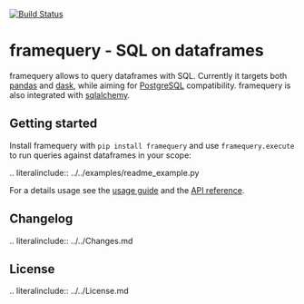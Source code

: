 [![Build Status](https://api.travis-ci.org/chmp/framequery.svg?branch=master)](https://travis-ci.org/chmp/framequery)

# framequery - SQL on dataframes 

framequery allows to query dataframes with SQL. Currently it targets both 
[pandas][] and [dask][], while aiming for [PostgreSQL][postgres] compatibility.
framequery is also integrated with [sqlalchemy][].

[dask]: dask.pydata.org
[pandas]: pandas.pydata.org
[postgres]: https://www.postgresql.org/
[sqlalchemy]: http://www.sqlalchemy.org/

## Getting started

Install framequery with `pip install framequery` and use `framequery.execute` 
to run queries against dataframes in your scope:

.. literalinclude:: ../../examples/readme_example.py

For a details usage see the [usage guide](docs/Usage.md) and the 
[API reference](docs/API.md).

## Changelog

.. literalinclude:: ../../Changes.md

## License

.. literalinclude:: ../../License.md

